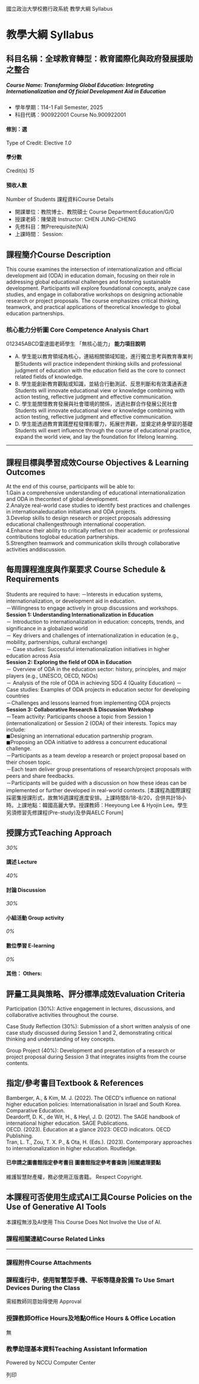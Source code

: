 國立政治大學校務行政系統 教學大綱 Syllabus
# 教學大綱 Syllabus
##  科目名稱：全球教育轉型：教育國際化與政府發展援助之整合
#####  Course Name: Transforming Global Education: Integrating Internationalization and Of ficial Development Aid in Education
  * 學年學期：114-1 Fall Semester, 2025 
  * 科目代碼：900922001 Course No.900922001


#### 修別：選
Type of Credit: Elective 
_1.0_
#### 學分數
Credit(s)
_15_
#### 預收人數
Number of Students
課程資料Course Details
  * 開課單位：教院博士、教院碩士 Course Department:Education/G/0 
  * 授課老師：陳榮政 Instructor: CHEN JUNG-CHENG 
  * 先修科目：無Prerequisite(N/A)
  * 上課時間： Session: 


##  課程簡介Course Description
This course examines the intersection of internationalization and official development aid (ODA) in education domain, focusing on their role in addressing global educational challenges and fostering sustainable development. Participants will explore foundational concepts, analyze case studies, and engage in collaborative workshops on designing actionable research or project proposals. The course emphasizes critical thinking, teamwork, and practical applications of theoretical knowledge to global education partnerships.
###  核心能力分析圖 Core Competence Analysis Chart
012345ABCD雷達圖老師學生
「無核心能力」 
**能力項目說明**
  * A. 學生能以教育領域為核心，連結相關領域知能，進行獨立思考與教育專業判斷Students will practice independent thinking skills and professional judgment of education with the education field as the core to connect related fields of knowledge.
  * B. 學生能創新教育觀點或知識，並結合行動測試、反思判斷和有效溝通表達Students will innovate educational view or knowledge combining with action testing, reflective judgment and effective communication.
  * C. 學生能關懷教育發展與社會環境的關係，透過社群合作發展公民社會Students will innovate educational view or knowledge combining with action testing, reflective judgment and effective communication.
  * D. 學生能透過教育實踐歷程發揮影響力，拓展世界觀，並奠定終身學習的基礎Students will exert influence through the course of educational practice, expand the world view, and lay the foundation for lifelong learning.


* * *
##  課程目標與學習成效Course Objectives & Learning Outcomes 
At the end of this course, participants will be able to:  
1.Gain a comprehensive understanding of educational internationalization and ODA in thecontext of global development.  
2.Analyze real-world case studies to identify best practices and challenges in internationaleducation initiatives and ODA projects.  
3.Develop skills to design research or project proposals addressing educational challengesthrough international cooperation.  
4.Enhance their ability to critically reflect on their academic or professional contributions toglobal education partnerships.  
5.Strengthen teamwork and communication skills through collaborative activities anddiscussion.
##  每周課程進度與作業要求 Course Schedule & Requirements
Students are required to have:
－Interests in education systems, internationalization, or development aid in education.  
－Willingness to engage actively in group discussions and workshops.
**Session 1: Understanding Internationalization in Education**  
－ Introduction to internationalization in education: concepts, trends, and significance in a globalized world  
－ Key drivers and challenges of internationalization in education (e.g., mobility, partnerships, cultural exchange)  
－ Case studies: Successful internationalization initiatives in higher education across Asia  
**Session 2: Exploring the field of ODA in Education**  
－ Overview of ODA in the education sector: history, principles, and major players (e.g., UNESCO, OECD, NGOs)  
－ Analysis of the role of ODA in achieving SDG 4 (Quality Education)
－Case studies: Examples of ODA projects in education sector for developing countries  
－Challenges and lessons learned from implementing ODA projects  
**Session 3: Collaborative Research & Discussion Workshop**  
－Team activity: Participants choose a topic from Session 1 (internationalization) or Session 2 (ODA) of their interests. Topics may include:  
◼Designing an international education partnership program.  
◼Proposing an ODA initiative to address a concurrent educational challenge.  
－Participants as a team develop a research or project proposal based on their chosen topic.  
－Each team deliver group presentations of research/project proposals with peers and share feedbacks.  
－Participants will be guided with a discussion on how these ideas can be implemented or further developed in real-world contexts.
[本課程為國際課程採密集授課形式，故無16週課程進度安排。上課時間8/18-8/20，合併共計18小時。上課地點：韓國高麗大學。授課教師：Heeyoung Lee & Hyojin Lee。學生另須修習先修課程(Pre-study)及參與AELC Forum]
##  授課方式Teaching Approach
_30%_
####  講述 Lecture
_40%_
####  討論 Discussion
_30%_
####  小組活動 Group activity
_0%_
####  數位學習 E-learning
_0%_
####  其他： Others:
##  評量工具與策略、評分標準成效Evaluation Criteria
  
Participation (30%): Active engagement in lectures, discussions, and collaborative activities throughout the course.  
  
Case Study Reflection (30%): Submission of a short written analysis of one case study discussed during Session 1 and 2, demonstrating critical thinking and understanding of key concepts.  
  
Group Project (40%): Development and presentation of a research or project proposal during Session 3 that integrates insights from the course contents.
##  指定/參考書目Textbook & References
Bamberger, A., & Kim, M. J. (2022). The OECD's influence on national higher education policies: Internationalisation in Israel and South Korea. Comparative Education.  
Deardorff, D. K., de Wit, H., & Heyl, J. D. (2012). The SAGE handbook of international higher education. SAGE Publications.  
OECD. (2023). Education at a glance 2023: OECD indicators. OECD Publishing.  
Tran, L. T., Zou, T. X. P., & Ota, H. (Eds.). (2023). Contemporary approaches to internationalization in higher education. Routledge.
####  已申請之圖書館指定參考書目  圖書館指定參考書查詢 |相關處理要點
維護智慧財產權，務必使用正版書籍。 Respect Copyright.
##  本課程可否使用生成式AI工具Course Policies on the Use of Generative AI Tools
本課程無涉及AI使用 This Course Does Not Involve the Use of AI.
###  課程相關連結Course Related Links
* * *
###  課程附件Course Attachments
###  課程進行中，使用智慧型手機、平板等隨身設備 To Use Smart Devices During the Class
需經教師同意始得使用  Approval
###  授課教師Office Hours及地點Office Hours & Office Location
無
###  教學助理基本資料Teaching Assistant Information
Powered by NCCU Computer Center
  
列印
